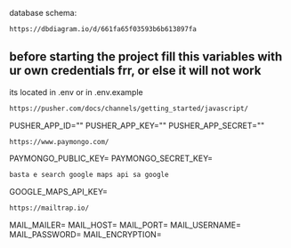 database schema: 
```bash
https://dbdiagram.io/d/661fa65f03593b6b613897fa
```
## before starting the project fill this variables with ur own credentials frr, or else it will not work  
its located in .env or in .env.example

```bash
https://pusher.com/docs/channels/getting_started/javascript/
```
PUSHER_APP_ID=""
PUSHER_APP_KEY=""
PUSHER_APP_SECRET=""

```bash
https://www.paymongo.com/
```
PAYMONGO_PUBLIC_KEY=
PAYMONGO_SECRET_KEY=

```bash
basta e search google maps api sa google
```
GOOGLE_MAPS_API_KEY=

```bash
https://mailtrap.io/
```
MAIL_MAILER=
MAIL_HOST=
MAIL_PORT=
MAIL_USERNAME=
MAIL_PASSWORD=
MAIL_ENCRYPTION=
